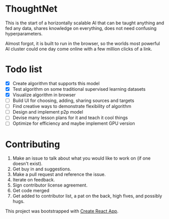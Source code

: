 # ThoughtNet

This is the start of a horizontally scalable AI that can be taught anything and fed any data, shares knowledge on everything, does not need confusing hyperparameters.

Almost forgot, it is built to run in the browser, so the worlds most powerful AI cluster could one day come online with a few million clicks of a link.

# Todo list

* [x] Create algorithm that supports this model
* [x] Test algorithm on some traditional supervised learning datasets
* [x] Visualize algorithm in browser
* [ ] Build UI for choosing, adding, sharing sources and targets
* [ ] Find creative ways to demonstrate flexibility of algorithm
* [ ] Design and implement p2p model
* [ ] Devise many lesson plans for it and teach it cool things
* [ ] Optimize for efficiency and maybe implement GPU version

# Contributing

1. Make an issue to talk about what you would like to work on (if one doesn't exist).
2. Get buy in and suggestions.
3. Make a pull request and reference the issue.
4. Iterate on feedback.
5. Sign contributor license agreement.
6. Get code merged
7. Get added to contributor list, a pat on the back, high fives, and possibly hugs.
 
This project was bootstrapped with [Create React App](https://github.com/facebookincubator/create-react-app).
